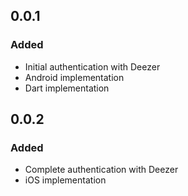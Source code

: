 ## 0.0.1
### Added
- Initial authentication with Deezer
- Android implementation
- Dart implementation

## 0.0.2
### Added
- Complete authentication with Deezer
- iOS implementation
